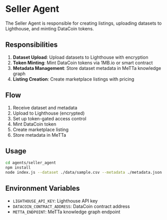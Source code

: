 # Seller Agent

The Seller Agent is responsible for creating listings, uploading datasets to Lighthouse, and minting DataCoin tokens.

## Responsibilities

1. **Dataset Upload**: Upload datasets to Lighthouse with encryption
2. **Token Minting**: Mint DataCoin tokens via 1MB.io or smart contract
3. **Metadata Management**: Store dataset metadata in MeTTa knowledge graph
4. **Listing Creation**: Create marketplace listings with pricing

## Flow

1. Receive dataset and metadata
2. Upload to Lighthouse (encrypted)
3. Set up token-gated access control
4. Mint DataCoin token
5. Create marketplace listing
6. Store metadata in MeTTa

## Usage

```bash
cd agents/seller_agent
npm install
node index.js --dataset ./data/sample.csv --metadata ./metadata.json
```

## Environment Variables

- `LIGHTHOUSE_API_KEY`: Lighthouse API key
- `DATACOIN_CONTRACT_ADDRESS`: DataCoin contract address
- `METTA_ENDPOINT`: MeTTa knowledge graph endpoint
